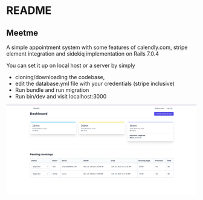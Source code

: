# README

## Meetme
A simple appointment system with some features of calendly.com, stripe element integration and sidekiq implementation on Rails 7.0.4

You can set it up on local host or a server by simply 
* cloning/downloading the codebase,
* edit the database.yml file with your credentials (stripe inclusive)
* Run bundle and run migration
* Run bin/dev and visit localhost:3000

![Screenshot](./Screenshot-2022-12-21%2023-19-53.png)